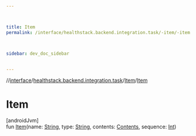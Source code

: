 ```yaml
---



title: Item
permalink: /interface/healthstack.backend.integration.task/-item/-item.html



sidebar: dev_doc_sidebar


---
```




//[interface](/bi_interface.html)/[healthstack.backend.integration.task](../index.html)/[Item](index.html)/[Item](-item.html)



# Item



[androidJvm]\
fun [Item](-item.html)(name: [String](https://kotlinlang.org/api/latest/jvm/stdlib/kotlin/-string/index.html), type: [String](https://kotlinlang.org/api/latest/jvm/stdlib/kotlin/-string/index.html), contents: [Contents](../-contents/index.html), sequence: [Int](https://kotlinlang.org/api/latest/jvm/stdlib/kotlin/-int/index.html))






